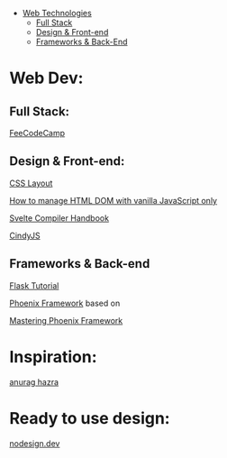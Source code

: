 <a name="web" >

- [Web Technologies](#web)
  - [Full Stack](#web_stack)
  - [Design & Front-end](#web_fe)
  - [Frameworks & Back-End](#web_be)

# Web Dev:

<a name="web_stack" >

## Full Stack:
[FeeCodeCamp](https://www.freecodecamp.com/)

<a name="web_fe" >

## Design & Front-end:

[CSS Layout](http://learnlayout.com/)

[How to manage HTML DOM with vanilla JavaScript only](https://htmldom.dev/)

[Svelte Compiler Handbook](https://lihautan.com/the-svelte-compiler-handbook/)

[CindyJS](https://cindyjs.org/)


<a name="web_be" >

## Frameworks & Back-end

[Flask Tutorial](https://blog.miguelgrinberg.com/post/the-flask-mega-tutorial-now-with-python-3-support)

[Phoenix Framework](http://www.phoenixframework.org/) 
based on 

[Mastering Phoenix Framework](https://shankardevy.com/phoenix-inside-out-mpf/)

# Inspiration:
[anurag hazra](https://anuraghazra.github.io/)

# Ready to use design:
[nodesign.dev](https://nodesign.dev/)


